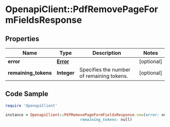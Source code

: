 # OpenapiClient::PdfRemovePageFormFieldsResponse

## Properties

Name | Type | Description | Notes
------------ | ------------- | ------------- | -------------
**error** | [**Error**](Error.md) |  | [optional] 
**remaining_tokens** | **Integer** | Specifies the number of remaining tokens. | [optional] 

## Code Sample

```ruby
require 'OpenapiClient'

instance = OpenapiClient::PdfRemovePageFormFieldsResponse.new(error: null,
                                 remaining_tokens: null)
```


